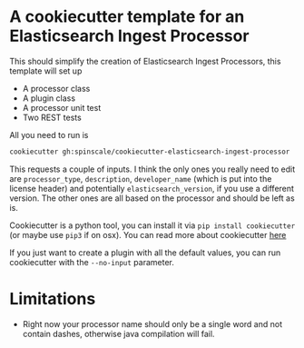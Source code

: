 # A cookiecutter template for an Elasticsearch Ingest Processor

This should simplify the creation of Elasticsearch Ingest Processors, this template will set up

* A processor class
* A plugin class
* A processor unit test
* Two REST tests

All you need to run is

```bash
cookiecutter gh:spinscale/cookiecutter-elasticsearch-ingest-processor
```

This requests a couple of inputs. I think the only ones you really need to edit are `processor_type`, `description`, `developer_name` (which is put into the license header) and potentially `elasticsearch_version`, if you use a different version. The other ones are all based on the processor and should be left as is.

Cookiecutter is a python tool, you can install it via `pip install cookiecutter` (or maybe use `pip3` if on osx). You can read more about cookiecutter [here](https://cookiecutter.readthedocs.io)

If you just want to create a plugin with all the default values, you can run cookiecutter with the `--no-input` parameter.

# Limitations

* Right now your processor name should only be a single word and not contain dashes, otherwise java compilation will fail.

